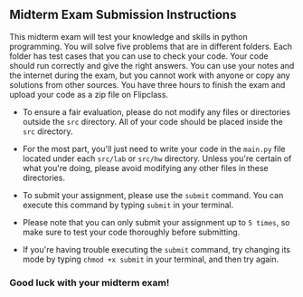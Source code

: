 ## Midterm Exam Submission Instructions

This midterm exam will test your knowledge and skills in python programming. You will solve five problems that are in different folders. Each folder has test cases that you can use to check your code. Your code should run correctly and give the right answers. You can use your notes and the internet during the exam, but you cannot work with anyone or copy any solutions from other sources. You have three hours to finish the exam and upload your code as a zip file on Flipclass.

- To ensure a fair evaluation, please do not modify any files or directories outside the `src` directory. All of your code should be placed inside the `src` directory.

- For the most part, you'll just need to write your code in the `main.py` file located under each `src/lab` or `src/hw` directory. Unless you're certain of what you're doing, please avoid modifying any other files in these directories.

- To submit your assignment, please use the `submit` command. You can execute this command by typing `submit` in your terminal. 

- Please note that you can only submit your assignment up to `5 times`, so make sure to test your code thoroughly before submitting.

- If you're having trouble executing the `submit` command, try changing its mode by typing `chmod +x submit` in your terminal, and then try again.

### Good luck with your midterm exam!
